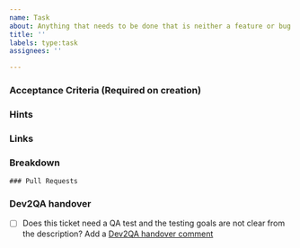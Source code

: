 ```yaml
---
name: Task
about: Anything that needs to be done that is neither a feature or bug fix
title: ''
labels: type:task
assignees: ''

---
```


### Acceptance Criteria (Required on creation)

### Hints

### Links

<!--
- https://jira.camunda.com/browse/CAM-12398
-->

### Breakdown

<!--
- [ ] #123
- [ ] Step X
-->

```[tasklist]
### Pull Requests
```

### Dev2QA handover
- [ ] Does this ticket need a QA test and the testing goals are not clear from the description? Add a [Dev2QA handover comment](https://confluence.camunda.com/display/AP/Handover+Dev+-%3E+Testing)